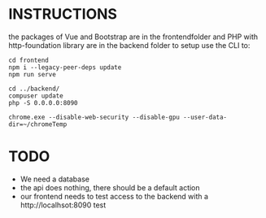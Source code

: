 # INSTRUCTIONS

the packages of Vue and Bootstrap are in the frontendfolder
and
PHP with http-foundation library are in the backend folder
to setup use the CLI to:

```
cd frontend 
npm i --legacy-peer-deps update 
npm run serve

cd ../backend/
compuser update
php -S 0.0.0.0:8090

chrome.exe --disable-web-security --disable-gpu --user-data-dir=~/chromeTemp
```


# TODO

* We need a database
* the api does nothing, there should be a default action
* our frontend needs to test access to the backend with a http://localhsot:8090 test



